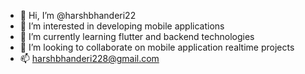 - 👋 Hi, I’m @harshbhanderi22
- 👀 I’m interested in developing mobile applications
- 🌱 I’m currently learning flutter and backend technologies
- 💞️ I’m looking to collaborate on mobile application realtime projects
- 📫 harshbhanderi228@gmail.com

<!---
harshbhanderi22/harshbhanderi22 is a ✨ special ✨ repository because its `README.md` (this file) appears on your GitHub profile.
You can click the Preview link to take a look at your changes.
--->
